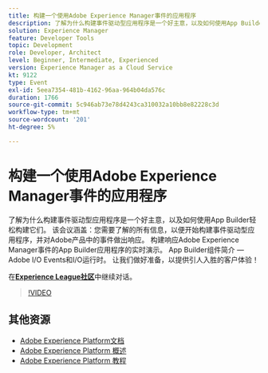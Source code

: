 ```yaml
---
title: 构建一个使用Adobe Experience Manager事件的应用程序
description: 了解为什么构建事件驱动型应用程序是一个好主意，以及如何使用App Builder轻松构建它们。 本课程涵盖 — 您需要了解的所有信息，以便开始构建事件驱动型应用程序，并对Adobe产品中的事件做出响应。 构建响应Adobe Experience Manager事件的App Builder应用程序的实时演示。 App Builder组件简介 — Adobe I/O Events和I/O运行时。 让我们做好准备，以提供引人入胜的客户体验！
solution: Experience Manager
feature: Developer Tools
topic: Development
role: Developer, Architect
level: Beginner, Intermediate, Experienced
version: Experience Manager as a Cloud Service
kt: 9122
type: Event
exl-id: 5eea7354-481b-4162-96aa-964b04da576c
duration: 1766
source-git-commit: 5c946ab73e78d4243ca310032a10bb8e82228c3d
workflow-type: tm+mt
source-wordcount: '201'
ht-degree: 5%

---
```


# 构建一个使用Adobe Experience Manager事件的应用程序

了解为什么构建事件驱动型应用程序是一个好主意，以及如何使用App Builder轻松构建它们。 该会议涵盖：您需要了解的所有信息，以便开始构建事件驱动型应用程序，并对Adobe产品中的事件做出响应。 构建响应Adobe Experience Manager事件的App Builder应用程序的实时演示。 App Builder组件简介 — Adobe I/O Events和I/O运行时。 让我们做好准备，以提供引人入胜的客户体验！

在&#x200B;**[Experience League社区](https://adobe.ly/3ipjs8p)**&#x200B;中继续对话。

>[!VIDEO](https://video.tv.adobe.com/v/337566/?quality=12&learn=on&hidetitle=true)

## 其他资源

- [Adobe Experience Platform文档](https://experienceleague.adobe.com/docs/experience-platform.html)
- [Adobe Experience Platform 概述](https://experienceleague.adobe.com/docs/experience-platform/landing/home.html?lang=zh-Hans)
- [Adobe Experience Platform 教程](https://experienceleague.adobe.com/docs/platform-learn/tutorials/overview.html?lang=en)
